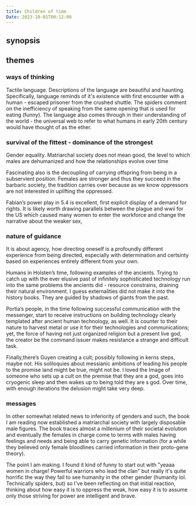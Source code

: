 ```yaml
---
title: Children of time
Date: 2023-10-01T00:12:00
---
```

## synopsis

## themes 

### ways of thinking
Tactile language. Descriptions of the language are beautiful and haunting. Specifically, language reminds of it's existence with first encounter with a human - escaped prisoner from the crushed shuttle. The spiders comment on the inefficiency of speaking from the same opening that is used for eating (funny). The language also comes through in their understanding of the world - the universal web to refer to what humans in early 20th century would have thought of as the ether. 

### survival of the fittest - dominance of the strongest 

Gender equality. Matriarchal society does not mean good, the level to which males are dehumanized and how the relationships evolve over time 

Fascinating also is the decoupling of carrying offspring from being in a subservient position. Females are stronger and thus they succeed in the barbaric society, the tradition carries over because as we know oppressors are not interested in uplifting the oppressed.

Fabian’s power play in 5.4 is excellent, first explicit display of a demand for rights. It is likely worth drawing parallels between the plague and wwii for the US which caused many women to enter the workforce and change the narrative about the weaker sex,



### nature of guidance 

It is about agency, how directing oneself is a profoundly different experience from being directed, especially with determination and certsinty based on experiences entirely different from your own.

Humans in Holsten’s time, following examples of the ancients. Trying to catch up with the ever elusive past of infinitely sophisticated technology run into the same problems the ancients did - resource constrains, draining their natural environment. I guess externalities did not make it into the history books. They are guided by shadows of giants from the past.

Portia’s people, in the time following successful communication with the messenger, start to receive instructions on building technology clearly templated after ancient human technology, as well. It is counter to their nature to harvest metal or use it for their technologies and communications; yet, the force of having not just organized religion but a present live god, the creator be the command issuer makes resistance a strange and difficult task.

Finally,there’s Guyen creating a cult; possibly following in kerns steps, maybe not. His soliloquies about messianic ambitions of leading his people to the promise land might be true, might not be. I loved the Image of someone who sets up a cult on the premise that they are a god, goes into cryogenic sleep and then wakes up to being told they are s god. Over time, with enough iterations the delusion might take very deep. 


### messages 
In other somewhat related news to inferiority of genders and such, the book I am reading now established a matriarchal society with largely disposable male figures. The book traces almost a millenium of their societal evolution and eventually the females in charge come to terms with males having feelings and needs and being able to carry genetic information (for a while they believed only female bloodlines carried information in their proto-gene theory). 

The point I am making. I found it kind of funny to start out with "yeaaa women in charge! Powerful warriors who lead the clan" but really it's quite horrific the way they fail to see humanity in the other gender (humanity lol. Technically spiders, but) so I've been reflecting on that initial reaction, thinking about how easy it is to oppress the weak, how easy it is to assume only those striving for power are intelligent and brave. 